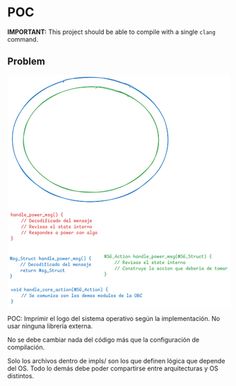 # POC

**IMPORTANT:** This project should be able to compile with a single `clang`
command.

## Problem

![Onion Architecture Image](readme_assets/onion.jpeg)

POC: Imprimir el logo del sistema operativo según la implementación. No usar
ninguna librería externa.

No se debe cambiar nada del código más que la configuración de compilación.

Solo los archivos dentro de impls/ son los que definen lógica que depende del
OS. Todo lo demás debe poder compartirse entre arquitecturas y OS distintos.
